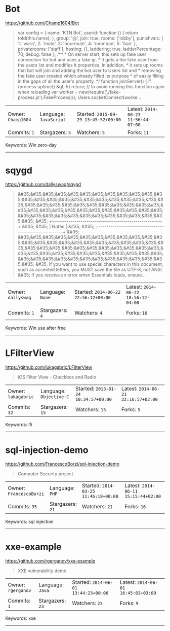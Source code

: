 # Bot

https://github.com/Champ1604/Bot
<blockquote>
var config = {     name: 'KTN Bot',     userid: function () {         return toId(this.name);     },     group: '@',     join: true,     rooms: ['lobby'],     punishvals: {         1: 'warn',         2: 'mute',         3: 'hourmute',         4: 'roomban',         5: 'ban'     },     privaterooms: ['staff'],     hosting: {},     laddering: true,     ladderPercentage: 70,     debug: false };   /**  * On server start, this sets up fake user connection for bot and uses a fake ip.  * It gets a the fake user from the users list and modifies it properties. In addition,  * it sets up rooms that bot will join and adding the bot user to Users list and  * removing the fake user created which already filled its purpose  * of easily filling  in the gaps of all the user's property.  */   function joinServer() {     if (process.uptime() &amp;gt; 5) return; // to avoid running this function again when reloading     var worker = new(require('./fake-process.js').FakeProcess)();     Users.socketConnect(worke...
</blockquote>

<table><tr>
<tr><td>Owner: <code>Champ1604</code></td>
    <td>Language: <code>JavaScript</code></td>
    <td>Started: <code>2015-09-29 13:45:52+00:00</code></td>
    <td>Latest: <code>2014-06-23 11:56:44-07:00</code></td></tr>
<tr><td>Commits: <code>1</code></td>
    <td>Stargazers: <code>5</code></td>
    <td>Watchers: <code>5</code></td>
    <td>Forks: <code>11</code></td></tr>
</table>
Keywords: Win zero-day

---

# sqygd

https://github.com/dallyswag/sqygd
<blockquote>
&amp;&#35;35;&amp;&#35;35;&amp;&#35;35;&amp;&#35;35;&amp;&#35;35;&amp;&#35;35;&amp;&#35;35;&amp;&#35;35;&amp;&#35;35;&amp;&#35;35;&amp;&#35;35;&amp;&#35;35;&amp;&#35;35;&amp;&#35;35;&amp;&#35;35;&amp;&#35;35;&amp;&#35;35;&amp;&#35;35;&amp;&#35;35;&amp;&#35;35;&amp;&#35;35;&amp;&#35;35;&amp;&#35;35;&amp;&#35;35;&amp;&#35;35;&amp;&#35;35;&amp;&#35;35;&amp;&#35;35;&amp;&#35;35;&amp;&#35;35;&amp;&#35;35;&amp;&#35;35;&amp;&#35;35;&amp;&#35;35;&amp;&#35;35;&amp;&#35;35;&amp;&#35;35;&amp;&#35;35;&amp;&#35;35;&amp;&#35;35;&amp;&#35;35;&amp;&#35;35;&amp;&#35;35;&amp;&#35;35;&amp;&#35;35;&amp;&#35;35;&amp;&#35;35;&amp;&#35;35;&amp;&#35;35;&amp;&#35;35;&amp;&#35;35;&amp;&#35;35;&amp;&#35;35;&amp;&#35;35;&amp;&#35;35;&amp;&#35;35;&amp;&#35;35;&amp;&#35;35;&amp;&#35;35;&amp;&#35;35; &amp;&#35;35; +------------------------------------------------------+ &amp;&#35;35; &amp;&#35;35; |                       Notes                          | &amp;&#35;35; &amp;&#35;35; +------------------------------------------------------+ &amp;&#35;35; &amp;&#35;35;&amp;&#35;35;&amp;&#35;35;&amp;&#35;35;&amp;&#35;35;&amp;&#35;35;&amp;&#35;35;&amp;&#35;35;&amp;&#35;35;&amp;&#35;35;&amp;&#35;35;&amp;&#35;35;&amp;&#35;35;&amp;&#35;35;&amp;&#35;35;&amp;&#35;35;&amp;&#35;35;&amp;&#35;35;&amp;&#35;35;&amp;&#35;35;&amp;&#35;35;&amp;&#35;35;&amp;&#35;35;&amp;&#35;35;&amp;&#35;35;&amp;&#35;35;&amp;&#35;35;&amp;&#35;35;&amp;&#35;35;&amp;&#35;35;&amp;&#35;35;&amp;&#35;35;&amp;&#35;35;&amp;&#35;35;&amp;&#35;35;&amp;&#35;35;&amp;&#35;35;&amp;&#35;35;&amp;&#35;35;&amp;&#35;35;&amp;&#35;35;&amp;&#35;35;&amp;&#35;35;&amp;&#35;35;&amp;&#35;35;&amp;&#35;35;&amp;&#35;35;&amp;&#35;35;&amp;&#35;35;&amp;&#35;35;&amp;&#35;35;&amp;&#35;35;&amp;&#35;35;&amp;&#35;35;&amp;&#35;35;&amp;&#35;35;&amp;&#35;35;&amp;&#35;35;&amp;&#35;35;&amp;&#35;35;  &amp;&#35;35; If you want to use special characters in this document, such as accented letters, you MUST save the file as UTF-8, not ANSI. &amp;&#35;35; If you receive an error when Essentials loads, ensure...
</blockquote>

<table><tr>
<tr><td>Owner: <code>dallyswag</code></td>
    <td>Language: <code>None</code></td>
    <td>Started: <code>2014-06-22 22:56:12+00:00</code></td>
    <td>Latest: <code>2014-06-22 18:56:12-04:00</code></td></tr>
<tr><td>Commits: <code>1</code></td>
    <td>Stargazers: <code>4</code></td>
    <td>Watchers: <code>4</code></td>
    <td>Forks: <code>10</code></td></tr>
</table>
Keywords: Win use after free

---

# LFilterView

https://github.com/lukagabric/LFilterView
<blockquote>
iOS Filter View - Checkbox and Radio
</blockquote>

<table><tr>
<tr><td>Owner: <code>lukagabric</code></td>
    <td>Language: <code>Objective-C</code></td>
    <td>Started: <code>2013-01-24 10:34:57+00:00</code></td>
    <td>Latest: <code>2014-06-21 22:16:57+02:00</code></td></tr>
<tr><td>Commits: <code>32</code></td>
    <td>Stargazers: <code>15</code></td>
    <td>Watchers: <code>15</code></td>
    <td>Forks: <code>3</code></td></tr>
</table>
Keywords: lfi

---

# sql-injection-demo

https://github.com/FrancescoBorzi/sql-injection-demo
<blockquote>
Computer Security project
</blockquote>

<table><tr>
<tr><td>Owner: <code>FrancescoBorzi</code></td>
    <td>Language: <code>PHP</code></td>
    <td>Started: <code>2014-03-25 11:46:18+00:00</code></td>
    <td>Latest: <code>2014-06-11 15:15:44+02:00</code></td></tr>
<tr><td>Commits: <code>35</code></td>
    <td>Stargazers: <code>21</code></td>
    <td>Watchers: <code>21</code></td>
    <td>Forks: <code>16</code></td></tr>
</table>
Keywords: sql injection

---

# xxe-example

https://github.com/rgerganov/xxe-example
<blockquote>
XXE vulnerability demo
</blockquote>

<table><tr>
<tr><td>Owner: <code>rgerganov</code></td>
    <td>Language: <code>Java</code></td>
    <td>Started: <code>2014-06-01 13:44:23+00:00</code></td>
    <td>Latest: <code>2014-06-01 16:45:03+03:00</code></td></tr>
<tr><td>Commits: <code>1</code></td>
    <td>Stargazers: <code>23</code></td>
    <td>Watchers: <code>23</code></td>
    <td>Forks: <code>9</code></td></tr>
</table>
Keywords: xxe

---

